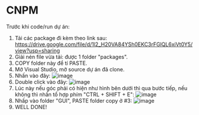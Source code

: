 # CNPM
Trước khi code/run dự án:
1. Tải các package đi kèm theo link sau: https://drive.google.com/file/d/1l2_H20VA84YSh0EKC3rFGlQL6xiVt0Y5/view?usp=sharing
2. Giải nén file vừa tải: được 1 folder "packages".
3. COPY folder này để tí PASTE.
4. Mở Visual Studio, mở source dự án đã clone.
5. Nhấn vào đây: ![image](https://github.com/Koii2k3/CNPM/assets/125398356/3868f74d-9388-4b7f-b345-db5db92965f3)
6. Double click vào đây: ![image](https://github.com/Koii2k3/CNPM/assets/125398356/752c18cd-afe5-48d7-bcbf-2f8d1e197798)
7. Lúc này nếu góc phải có hiện như hình bên dưới thì qua bước tiếp, nếu không thì nhấn tổ hợp phím "CTRL + SHIFT + E": ![image](https://github.com/Koii2k3/CNPM/assets/125398356/ca208899-e4f4-464e-8326-ef692a732e22)
8. Nhấp vào folder "GUI", PASTE folder copy ở #3: ![image](https://github.com/Koii2k3/CNPM/assets/125398356/4a4bc054-1c4d-4fe8-8463-2d737a9996e4)
9. WELL DONE!

